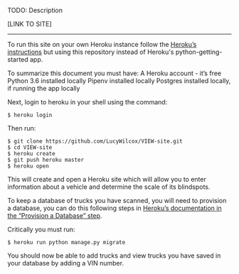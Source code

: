TODO: Description

[LINK TO SITE]

______________________

To run this site on your own Heroku instance follow the [Heroku’s instructions](https://devcenter.heroku.com/articles/getting-started-with-python#introduction) but using this repository instead of Heroku's python-getting-started app.

To summarize this document you must have:
A Heroku account - it’s free
Python 3.6 installed locally
Pipenv installed locally
Postgres installed locally, if running the app locally

Next, login to heroku in your shell using the command: 
```console
$ heroku login
```
Then run:
```console
$ git clone https://github.com/LucyWilcox/VIEW-site.git
$ cd VIEW-site
$ heroku create
$ git push heroku master
$ heroku open
```
This will create and open a Heroku site which will allow you to enter information about a vehicle and determine the scale of its blindspots.

To keep a database of trucks you have scanned, you will need to provision a database, you can do this following steps in [Heroku’s documentation in the “Provision a Database” step](https://devcenter.heroku.com/articles/getting-started-with-python#introduction).

Critically you must run:
```console
$ heroku run python manage.py migrate
```
You should now be able to add trucks and view trucks you have saved in your database by adding a VIN number.
